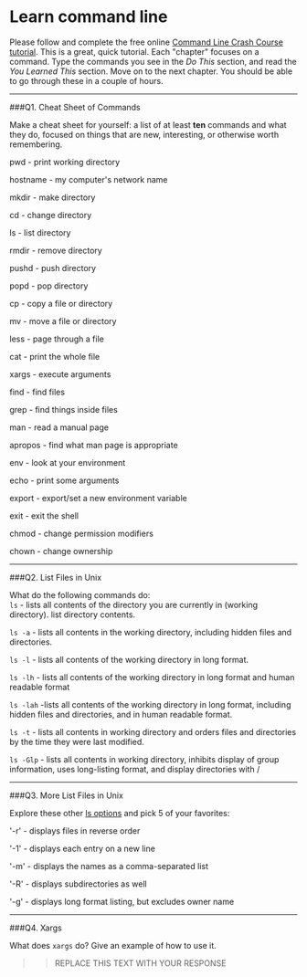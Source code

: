 # Learn command line

Please follow and complete the free online [Command Line Crash Course
tutorial](http://cli.learncodethehardway.org/book/). This is a great,
quick tutorial. Each "chapter" focuses on a command. Type the commands
you see in the _Do This_ section, and read the _You Learned This_
section. Move on to the next chapter. You should be able to go through
these in a couple of hours.

---

###Q1.  Cheat Sheet of Commands  

Make a cheat sheet for yourself: a list of at least **ten** commands and what they do, focused on things that are new, interesting, or otherwise worth remembering.

pwd - print working directory

hostname - my computer's network name

mkdir - make directory

cd - change directory

ls - list directory

rmdir - remove directory

pushd - push directory

popd - pop directory

cp - copy a file or directory

mv - move a file or directory

less - page through a file

cat - print the whole file

xargs - execute arguments

find - find files

grep - find things inside files

man - read a manual page

apropos - find what man page is appropriate

env - look at your environment

echo - print some arguments

export - export/set a new environment variable

exit - exit the shell

chmod - change permission modifiers

chown - change ownership

---

###Q2.  List Files in Unix   

What do the following commands do:  
`ls` - lists all contents of the directory you are currently in (working directory).  list directory contents.

`ls -a`  - lists all contents in the working directory, including hidden files and directories.

`ls -l`  - lists all contents of the working directory in long format.

`ls -lh`  - lists all contents of the working directory in long format and human readable format

`ls -lah`  -lists all contents of the working directory in long format, including hidden files and directories, and in human readable format.

`ls -t`  - lists all contents in working directory and orders files and directories by the time they were last modified.

`ls -Glp` - lists all contents in working directory, inhibits display of group information, uses long-listing format, and display directories with /

---

###Q3.  More List Files in Unix  

Explore these other [ls options](http://www.techonthenet.com/unix/basic/ls.php) and pick 5 of your favorites:

'-r' - displays files in reverse order

'-1' - displays each entry on a new line

'-m' - displays the names as a comma-separated list

'-R' - displays subdirectories as well

'-g' - displays long format listing, but excludes owner name

---

###Q4.  Xargs   

What does `xargs` do? Give an example of how to use it.

> > REPLACE THIS TEXT WITH YOUR RESPONSE

 

